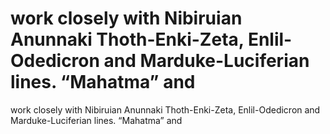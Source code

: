 # work closely with Nibiruian Anunnaki Thoth-Enki-Zeta, Enlil-Odedicron and Marduke-Luciferian lines. “Mahatma” and

work closely with Nibiruian Anunnaki Thoth-Enki-Zeta, Enlil-Odedicron and Marduke-Luciferian lines. “Mahatma” and